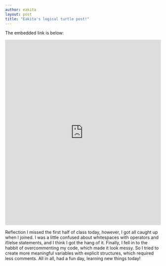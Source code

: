 ```yaml
---
author: eakita
layout: post
title: "Eakita's logical turtle post!"
---
```


The embedded link is below: 


<iframe src="https://trinket.io/embed/python/201bc55dfe" width="100%" height="600" frameborder="0" marginwidth="0" marginheight="0" allowfullscreen></iframe>


Reflection
I missed the first half of class today, however, I got all caught up when I joined. I was a little confused about whitespaces with operators and if/else statements, and I think I got the hang of it. Finally, I fell in to the habbit of overcommenting my code, which made it look messy. So I tried to create more meaningful variables with explicit structures, which required less comments. All in all, had a fun day, learning new things today! 
